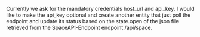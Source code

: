 Currently we ask for the mandatory credentials host_url and api_key.
I would like to make the api_key optional and create another entity that just poll the endpoint and update its status based on the state.open of the json file retrieved from the SpaceAPI-Endpoint endpoint /api/space.
